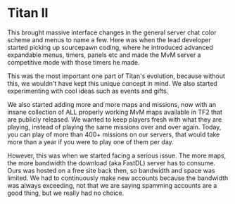 # Titan II

This brought massive interface changes in the general server chat color scheme and menus to name a few. Here was when the lead developer started picking up sourcepawn coding, where he introduced advanced expandable menus, timers, panels etc and made the MvM server a competitive mode with those timers he made.

This was the most important one part of Titan's evolution, because without this, we wouldn't have kept this unique concept in mind. We also started experimenting with cool ideas such as events and gifts.

We also started adding more and more maps and missions, now with an insane collection of ALL properly working MvM maps available in TF2 that are publicly released. We wanted to keep players fresh with what they are playing, instead of playing the same missions over and over again. Today, you can play of more than 400+ missions on our servers, that would take more than a year if you were to play one of them per day.

However, this was when we started facing a serious issue. The more maps, the more bandwidth the download \(aka FastDL\) server has to consume. Ours was hosted on a free site back then, so bandwidth and space was limited. We had to continuously make new accounts because the bandwidth was always exceeding, not that we are saying spamming accounts are a good thing, but we really had no choice.

